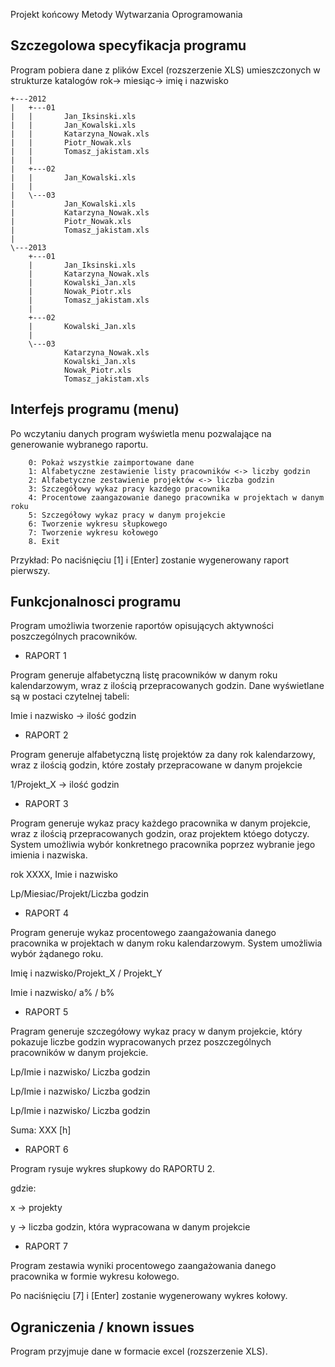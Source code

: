 Projekt końcowy Metody Wytwarzania Oprogramowania

## Szczegolowa specyfikacja programu

Program pobiera dane z plików Excel (rozszerzenie XLS) umieszczonych w strukturze katalogów rok-> miesiąc-> imię i nazwisko 


```
+---2012
|   +---01
|   |       Jan_Iksinski.xls
|   |       Jan_Kowalski.xls
|   |       Katarzyna_Nowak.xls
|   |       Piotr_Nowak.xls
|   |       Tomasz_jakistam.xls
|   |
|   +---02
|   |       Jan_Kowalski.xls
|   |
|   \---03
|           Jan_Kowalski.xls
|           Katarzyna_Nowak.xls
|           Piotr_Nowak.xls
|           Tomasz_jakistam.xls
|
\---2013
    +---01
    |       Jan_Iksinski.xls
    |       Katarzyna_Nowak.xls
    |       Kowalski_Jan.xls
    |       Nowak_Piotr.xls
    |       Tomasz_jakistam.xls
    |
    +---02
    |       Kowalski_Jan.xls
    |
    \---03
            Katarzyna_Nowak.xls
            Kowalski_Jan.xls
            Nowak_Piotr.xls
            Tomasz_jakistam.xls
```

## Interfejs programu (menu)
Po wczytaniu danych program wyświetla menu pozwalające na generowanie wybranego raportu.

		0: Pokaż wszystkie zaimportowane dane
		1: Alfabetyczne zestawienie listy pracowników <-> liczby godzin
		2: Alfabetyczne zestawienie projektów <-> liczba godzin
		3: Szczegółowy wykaz pracy kazdego pracownika
		4: Procentowe zaangazowanie danego pracownika w projektach w danym roku
		5: Szczegółowy wykaz pracy w danym projekcie
		6: Tworzenie wykresu słupkowego
		7: Tworzenie wykresu kołowego
		8. Exit

Przykład: Po naciśnięciu [1] i [Enter] zostanie wygenerowany raport pierwszy.

## Funkcjonalnosci programu
Program umożliwia tworzenie raportów opisujących aktywności poszczególnych pracowników.

* RAPORT 1

Program generuje alfabetyczną listę pracowników w danym roku kalendarzowym, wraz z ilością przepracowanych godzin.
Dane wyświetlane są w postaci czytelnej tabeli:

Imie i nazwisko -> ilość godzin 

* RAPORT 2 

Program generuje alfabetyczną listę projektów za dany rok kalendarzowy, wraz z ilością godzin, które zostały przepracowane w danym projekcie

1/Projekt_X -> ilość godzin

* RAPORT 3

Program generuje wykaz pracy każdego pracownika w danym projekcie, wraz z ilością przepracowanych godzin, oraz projektem któego dotyczy. 
System umożliwia wybór konkretnego pracownika poprzez wybranie jego imienia i nazwiska.

rok XXXX, Imie i nazwisko

Lp/Miesiac/Projekt/Liczba godzin 

* RAPORT 4

Program generuje wykaz procentowego zaangażowania danego pracownika w projektach w danym roku kalendarzowym. System umożliwia wybór żądanego roku.

Imię i nazwisko/Projekt_X / Projekt_Y

Imie i nazwisko/ a% / b%

* RAPORT 5

Pragram generuje szczegółowy wykaz pracy w danym projekcie, który pokazuje liczbe godzin wypracowanych przez poszczególnych pracowników w danym projekcie. 

Lp/Imie i nazwisko/ Liczba godzin

Lp/Imie i nazwisko/ Liczba godzin 

Lp/Imie i nazwisko/ Liczba godzin 

Suma: XXX [h]


* RAPORT 6 

Program rysuje wykres słupkowy do RAPORTU 2. 

gdzie:

x -> projekty

y -> liczba godzin, która wypracowana w danym projekcie


* RAPORT 7

Program zestawia wyniki procentowego zaangażowania danego pracownika w formie wykresu kołowego. 

Po naciśnięciu [7] i [Enter] zostanie wygenerowany wykres kołowy.


## Ograniczenia / known issues
Program przyjmuje dane w formacie excel (rozszerzenie XLS).
